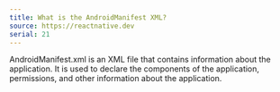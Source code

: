 ```yaml
---
title: What is the AndroidManifest XML?
source: https://reactnative.dev
serial: 21
---
```


AndroidManifest.xml is an XML file that contains information about the application. It is used to declare the components of the application, permissions, and other information about the application.
